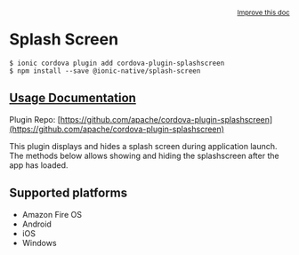 <a style="float:right;font-size:12px;" href="http://github.com/ionic-team/ionic-native/edit/master/src/@ionic-native/plugins/splash-screen/index.ts#L1">
  Improve this doc
</a>

# Splash Screen

```
$ ionic cordova plugin add cordova-plugin-splashscreen
$ npm install --save @ionic-native/splash-screen
```

## [Usage Documentation](https://ionicframework.com/docs/native/splash-screen/)

Plugin Repo: [https://github.com/apache/cordova-plugin-splashscreen](https://github.com/apache/cordova-plugin-splashscreen)

This plugin displays and hides a splash screen during application launch. The methods below allows showing and hiding the splashscreen after the app has loaded.

## Supported platforms
- Amazon Fire OS
- Android
- iOS
- Windows



